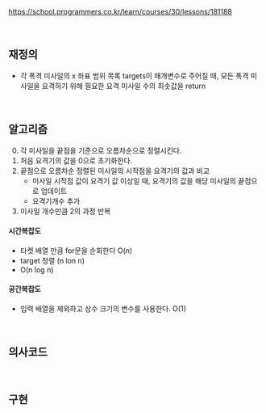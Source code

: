 https://school.programmers.co.kr/learn/courses/30/lessons/181188

<br>

## 재정의
- 각 폭격 미사일의 x 좌표 범위 목록 targets이 매개변수로 주어질 때, 
모든 폭격 미사일을 요격하기 위해 필요한 요격 미사일 수의 최솟값을 return

<br>

## 알고리즘
0. 각 미사일을 끝점을 기준으로 오름차순으로 정렬시킨다.
1. 처음 요격기의 값을 0으로 초기화한다.
2. 끝점으로 오름차순 정렬된 미사일의 시작점을 요격기의 값과 비교
   - 미사일 시작점 값이 요격기 값 이상일 때, 요격기의 값을 해당 미사일의 끝점으로 업데이트
   - 요격기개수 추가
3. 미사일 개수만큼 2의 과정 반복


#### 시간복잡도
- 타켓 배열 만큼 for문을 순회한다 O(n)
- target 정렬 (n lon n)
- O(n log n)
  
#### 공간복잡도
- 입력 배열을 제외하고 상수 크기의 변수를 사용한다. O(1)

<br>

## 의사코드




<br>

## 구현


